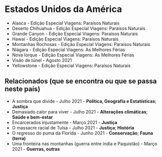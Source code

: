 # Estados Unidos da América

* Alasca - Edição Especial Viagens: Paraísos Naturais
* Deserto Chihuahua - Edição Especial Viagens: Paraísos Naturais
* Grande Canyon - Edição Especial Viagens: Paraísos Naturais
* Hawai - Edição Especial Viagens: Paraísos Naturais
* Montanhas Rochosas - Edição Especial Viagens: Paraísos Naturais
* Niágara - Edição Especial Viagens: As Melhores Férias
* Nova Iorque - Edição Especial Viagens: As Melhores Férias
* Visão de túnel - Agosto 2021
* Yellowstone - Edição Especial Viagens: Paraísos Naturais

## Relacionados (que se encontra ou que se passa neste país)
* A sombra que divide - Julho 2021 - **Política, Geografia e Estatísticas**; **Justiça**
* Demasiado calor para viver - Julho 2021 - **Alterações climáticas**; **Saúde e bem-estar**
* Encarcerados injustamente - Março 2021 - **Justiça**
* O massacre racial de Tulsa - Julho 2021 - **Justiça**; **História**
* O regresso do puma da Florida - Junho 2021 - **Conservação**; **Fauna (terra)**
* Uma fronteira nas montanhas (guerra entre índia e Paquistão) - Março 2021 - **Guerras, outras**
